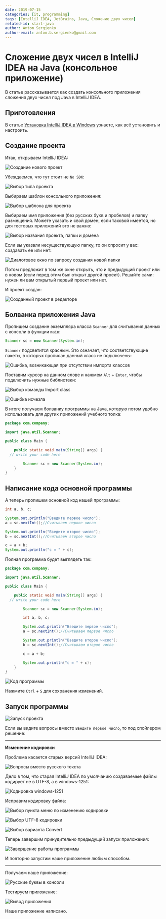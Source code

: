 ```yaml
---
date: 2019-07-15
categories: [it, programming]
tags: [IntelliJ IDEA, JetBrains, Java, Сложение двух чисел]
related-id: start-java
author: Anton Sergienko
author-email: anton.b.sergienko@gmail.com
---
```


# Сложение двух чисел в IntelliJ IDEA на Java (консольное приложение)

В статье рассказывается как создать консольного приложения сложения двух чисел под Java в IntelliJ IDEA.

## Приготовления

В статье [Установка IntelliJ IDEA в Windows](https://github.com/Harrix/harrix.dev-blog-2019/blob/main/install-intellij-idea/install-intellij-idea.md) узнаете, как всё установить и настроить.

## Создание проекта

Итак, открываем IntelliJ IDEA:

![Создание нового проект](img/new-project_01.png)

Убеждаемся, что тут стоит не `No SDK`:

![Выбор типа проекта](img/new-project_02.png)

Выбираем шаблон консольного приложения:

![Выбор шаблона для проекта](img/new-project_03.png)

Выбираем имя приложения (без русских букв и пробелов) и папку размещения. Можете указать и свой домен, если таковой имеется, но для тестовых приложений это не важно:

![Выбор названия проекта, папки и домена](img/new-project_04.png)

Если вы указали несуществующую папку, то он спросит у вас: создавать ее или нет:

![Диалоговое окно по запросу создания новой папки](img/new-project_05.png)

Потом предложит в том же окне открыть, что и предыдущий проект или в новом (если перед этим был открыт другой проект). Решайте сами: нужен ли вам открытый первый проект или нет.

И проект создан:

![Созданный проект в редакторе](img/new-project_06.png)

## Болванка приложения Java

Пропишем создание экземпляра класса `Scanner` для считывания данных с консоли в функции `main`:

```java
Scanner sc = new Scanner(System.in);
```

`Scanner` подсветится красным. Это означает, что соответствующие пакеты, в которых прописан данный класс не подключены:

![Ошибка, возникающая при отсутствии импорта классов](img/import_01.png)

Поставим курсор на данном слове и нажмем `Alt` + `Enter`, чтобы подключить нужные библиотеки:

![Выбор команды Import class](img/import_02.png)

![Ошибка исчезла](img/import_03.png)

В итоге получаем болванку программы на Java, которую потом удобно использовать для других приложений учебного толка:

```java
package com.company;

import java.util.Scanner;

public class Main {

    public static void main(String[] args) {
  // write your code here

        Scanner sc = new Scanner(System.in);
    }
}
```

## Написание кода основной программы

А теперь пропишем основной код нашей программы:

```java
int a, b, c;

System.out.println("Введите первое число");
a = sc.nextInt();//Считываем первое число

System.out.println("Введите второе число");
b = sc.nextInt();//Считываем второе число

c = a + b;
System.out.println("c = " + c);
```

Полная программа будет выглядеть так:

```java
package com.company;

import java.util.Scanner;

public class Main {

    public static void main(String[] args) {
  // write your code here

        Scanner sc = new Scanner(System.in);

        int a, b, c;

        System.out.println("Введите первое число");
        a = sc.nextInt();//Считываем первое число

        System.out.println("Введите второе число");
        b = sc.nextInt();//Считываем второе число

        c = a + b;

        System.out.println("c = " + c);
    }
}
```

![Код программы](img/java.png)

Нажмите `Ctrl` + `S` для сохранения изменений.

## Запуск программы

![Запуск проекта](img/run_01.png)

Если вы видите вопросы вместо `Введите первое число`, то под спойлером решение:

---

**Изменение кодировки** <!-- !details -->

Проблема касается старых версий IntelliJ IDEA:

![Вопросы вместо русского текста](img/error-encoding_01.png)

Дело в том, что старая IntelliJ IDEA по умолчанию создаваемые файлы кодирует не в UTF-8, а в windows-1251:

![Кодировка windows-1251](img/error-encoding_02.png)

Исправим кодировку файла:

![Выбор пункта меню по изменению кодировки](img/error-encoding_03.png)

![Выбор UTF-8 кодировки](img/error-encoding_04.png)

![Выбор варианта Convert](img/error-encoding_05.png)

Теперь завершим принудительно предыдущий запуск приложения:

![Завершение работы программы](img/error-encoding_06.png)

И повторно запустим наше приложение любым способом.

---

Получаем наше приложение:

![Русские буквы в консоли](img/run_02.png)

Тестируем приложение:

![Вывод приложения](img/run_03.png)

Наше приложение написано.
